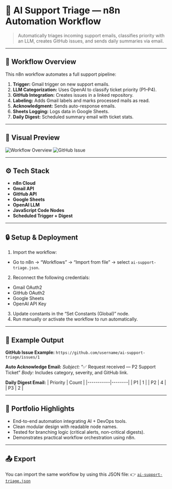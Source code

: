 # 🤖 AI Support Triage — n8n Automation Workflow

> Automatically triages incoming support emails, classifies priority with an LLM, creates GitHub issues, and sends daily summaries via email.

---

## 🧩 Workflow Overview

This n8n workflow automates a full support pipeline:

1. **Trigger:** Gmail trigger on new support emails. 
2. **LLM Categorization:** Uses OpenAI to classify ticket priority (P1–P4). 
3. **GitHub Integration:** Creates issues in a linked repository. 
4. **Labeling:** Adds Gmail labels and marks processed mails as read. 
5. **Acknowledgment:** Sends auto-response emails. 
6. **Sheets Logging:** Logs data in Google Sheets. 
7. **Daily Digest:** Scheduled summary email with ticket stats.

---

## 📸 Visual Preview

![Workflow Overview](./screenshots/workflow-full.png)
![GitHub Issue](./screenshots/github-issue.png)

---

## ⚙️ Tech Stack

- **n8n Cloud**
- **Gmail API**
- **GitHub API**
- **Google Sheets**
- **OpenAI LLM**
- **JavaScript Code Nodes**
- **Scheduled Trigger + Digest**

---

## 🔒 Setup & Deployment

1. Import the workflow:
- Go to n8n → “Workflows” → “Import from file” → select `ai-support-triage.json`.
2. Reconnect the following credentials:
- Gmail OAuth2
- GitHub OAuth2
- Google Sheets
- OpenAI API Key
3. Update constants in the “Set Constants (Global)” node.
4. Run manually or activate the workflow to run automatically.

---

## 🧠 Example Output

**GitHub Issue Example:** 
`https://github.com/username/ai-support-triage/issues/1`

**Auto Acknowledge Email:** 
_Subject:_ “✅ Request received — P2 Support Ticket” 
_Body:_ Includes category, severity, and GitHub link.

**Daily Digest Email:**
| Priority | Count |
|-----------|--------|
| P1 | 1 |
| P2 | 4 |
| P3 | 2 |

---

## 🌟 Portfolio Highlights

- End-to-end automation integrating AI + DevOps tools. 
- Clean modular design with readable node names. 
- Tested for branching logic (critical alerts, non-critical digests). 
- Demonstrates practical workflow orchestration using n8n.

---

## 📤 Export

You can import the same workflow by using this JSON file: 
👉 [`ai-support-triage.json`](./ai-support-triage.json)
